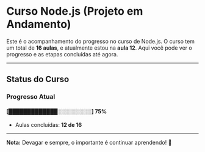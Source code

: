 # **Curso Node.js (Projeto em Andamento)**

Este é o acompanhamento do progresso no curso de Node.js. O curso tem um total de **16 aulas**, e atualmente estou na **aula 12**. Aqui você pode ver o progresso e as etapas concluídas até agora.

---

## **Status do Curso**

### Progresso Atual  
#### [█████████████░░░░░░░░░] **75%**  
- Aulas concluídas: **12 de 16**  

---

**Nota:** Devagar e sempre, o importante é continuar aprendendo! 🚀
